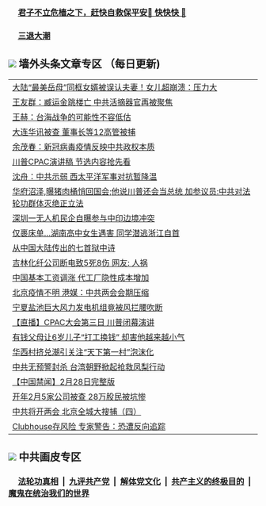 
 ### &nbsp;&nbsp;&nbsp;&nbsp; [君子不立危樯之下，赶快自救保平安🍎 快快快 📩](https://github.com/pwgy/td/blob/master/README.md)

 ### &nbsp;&nbsp;&nbsp;&nbsp; [三退大潮](https://xcvkmzvnt.azureedge.net/?key=elmfdthqungpiwus&pin=85674129&ag=ogQuit&from=PW2) 

## <img src="https://img.icons8.com/cute-clipart/2x/circled-right.png"> 墙外头条文章专区 （每日更新)

<Table>
<tr><td colspan="2" align="left"><a href="https://gfogdgbi.xhuyd.press/?name=c1328429&key=encdeuyadochlaxz&from=pw2">大陆“最美岳母”同框女婿被误认夫妻！女儿超崩溃：压力大</a></td></tr>
<tr><td colspan="2" align="left"><a href="https://gfogdgbi.xhuyd.press/?name=c1328477&key=encdeuyadochlaxz&from=pw2">王友群：臧运金跳楼亡 中共活摘器官再被聚焦</a></td></tr>
<tr><td colspan="2" align="left"><a href="https://gfogdgbi.xhuyd.press/?name=c1327662&key=encdeuyadochlaxz&from=pw2">王赫：台海战争的可能性不容低估</a></td></tr>
<tr><td colspan="2" align="left"><a href="https://gfogdgbi.xhuyd.press/?name=c1328495&key=encdeuyadochlaxz&from=pw2">大连华讯被查 董事长等12高管被捕</a></td></tr>
<tr><td colspan="2" align="left"><a href="https://gfogdgbi.xhuyd.press/?name=c1328493&key=encdeuyadochlaxz&from=pw2">余茂春：新冠病毒疫情反映中共政权本质</a></td></tr>
<tr><td colspan="2" align="left"><a href="https://gfogdgbi.xhuyd.press/?name=c1328450&key=encdeuyadochlaxz&from=pw2">川普CPAC演讲稿 节选内容抢先看</a></td></tr>
<tr><td colspan="2" align="left"><a href="https://gfogdgbi.xhuyd.press/?name=c1328476&key=encdeuyadochlaxz&from=pw2">沈舟：中共示弱 西太平洋军事对抗暂降温</a></td></tr>
<tr><td colspan="2" align="left"><a href="https://gfogdgbi.xhuyd.press/?name=c1328514&key=encdeuyadochlaxz&from=pw2">华府沼泽,曝猪肉桶悄回国会;他说川普还会当总统 加参议员:中共对法轮功群体灭绝正立法</a></td></tr>
<tr><td colspan="2" align="left"><a href="https://gfogdgbi.xhuyd.press/?name=c1328494&key=encdeuyadochlaxz&from=pw2">深圳一无人机民企自曝参与中印边境冲突</a></td></tr>
<tr><td colspan="2" align="left"><a href="https://gfogdgbi.xhuyd.press/?name=c1328408&key=encdeuyadochlaxz&from=pw2">仅裹床单…湖南高中女生遇害 同学潜逃浙江自首</a></td></tr>
<tr><td colspan="2" align="left"><a href="https://gfogdgbi.xhuyd.press/?name=c1328496&key=encdeuyadochlaxz&from=pw2">从中国大陆传出的七首狱中诗</a></td></tr>
<tr><td colspan="2" align="left"><a href="https://gfogdgbi.xhuyd.press/?name=c1328474&key=encdeuyadochlaxz&from=pw2">吉林化纤公司断电致5死8伤 网友: 人祸</a></td></tr>
<tr><td colspan="2" align="left"><a href="https://gfogdgbi.xhuyd.press/?name=c1328478&key=encdeuyadochlaxz&from=pw2">中国基本工资调涨 代工厂隐性成本增加</a></td></tr>
<tr><td colspan="2" align="left"><a href="https://gfogdgbi.xhuyd.press/?name=c1328431&key=encdeuyadochlaxz&from=pw2">北京疫情不明 港媒：中共两会会期压缩</a></td></tr>
<tr><td colspan="2" align="left"><a href="https://gfogdgbi.xhuyd.press/?name=c1328432&key=encdeuyadochlaxz&from=pw2">宁夏盐池巨大风力发电机组竟被风拦腰吹断</a></td></tr>
<tr><td colspan="2" align="left"><a href="https://gfogdgbi.xhuyd.press/?name=c1328511&key=encdeuyadochlaxz&from=pw2">【直播】CPAC大会第三日 川普闭幕演讲</a></td></tr>
<tr><td colspan="2" align="left"><a href="https://gfogdgbi.xhuyd.press/?name=c1328430&key=encdeuyadochlaxz&from=pw2">有钱父母让6岁儿子“打工换钱” 却害他越来越小气</a></td></tr>
<tr><td colspan="2" align="left"><a href="https://gfogdgbi.xhuyd.press/?name=c1328426&key=encdeuyadochlaxz&from=pw2">华西村挤兑潮引关注“天下第一村”泡沫化</a></td></tr>
<tr><td colspan="2" align="left"><a href="https://gfogdgbi.xhuyd.press/?name=c1328449&key=encdeuyadochlaxz&from=pw2">中共无预警封杀 台湾朝野掀起抢救凤梨行动</a></td></tr>
<tr><td colspan="2" align="left"><a href="https://gfogdgbi.xhuyd.press/?name=c1328425&key=encdeuyadochlaxz&from=pw2">【中国禁闻】2月28日完整版</a></td></tr>
<tr><td colspan="2" align="left"><a href="https://gfogdgbi.xhuyd.press/?name=c1328452&key=encdeuyadochlaxz&from=pw2">开年2月5家公司被查 28万股民被坑惨</a></td></tr>
<tr><td colspan="2" align="left"><a href="https://gfogdgbi.xhuyd.press/?name=c1328406&key=encdeuyadochlaxz&from=pw2">中共将开两会 北京全城大搜捕（四）</a></td></tr>
<tr><td colspan="2" align="left"><a href="https://gfogdgbi.xhuyd.press/?name=c1328457&key=encdeuyadochlaxz&from=pw2">Clubhouse存风险 专家警告：恐遭反向追踪</a></td></tr>

 </Table>
 
 ## <img src="https://img.icons8.com/cute-clipart/2x/circled-right.png"> 中共画皮专区
 ### &nbsp;&nbsp;&nbsp;&nbsp; [法轮功真相](https://github.com/begood0513/basic/blob/master/README.md) &nbsp;|&nbsp; [九评共产党](https://github.com/begood0513/9ping.md/blob/master/README.md) &nbsp;|&nbsp; [解体党文化](https://github.com/begood0513/jtdwh.md/blob/master/README.md)   &nbsp;|&nbsp; [共产主义的终极目的](https://github.com/begood0513/gczydzjmd.md/blob/master/README.md) &nbsp;|&nbsp; [魔鬼在统治我们的世界](https://github.com/begood0513/gczydzjmd.md/blob/master/README.md) 
